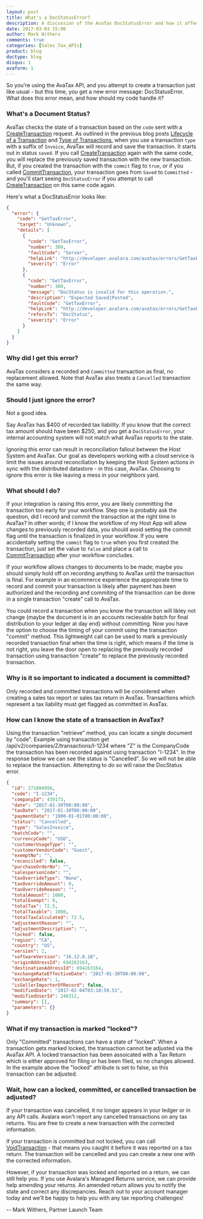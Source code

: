 ```yaml
---
layout: post
title: What's a DocStatusError?
description: A discussion of the AvaTax DocStatusError and how it affects your development.
date: 2017-03-03 15:00
author: Mark Withers
comments: true
categories: [Sales_Tax_APIs]
product: blog
doctype: blog
disqus: 1
avaform: 1
---
```


So you're using the AvaTax API, and you attempt to create a transaction just like usual - but this time, you get a new error message: DocStatusError.  What does this error mean, and how should my code handle it?

<h3>What's a Document Status?</h3>

AvaTax checks the state of a transaction based on the `code` sent with a [CreateTransaction](https://sandbox-rest.avatax.com/swagger/ui/index.html#!/Transactions/CreateTransaction) request.  As outlined in the previous blog posts [Lifecycle of a Transaction](/blog/2017/01/23/lifecycle-of-a-transaction) and [Type of Transactions](/blog/2016/11/18/types-of-transactions), when you use a transaction `type` with a suffix of `Invoice`, AvaTax will record and save the transaction.  It starts out in status `saved`.  If you call [CreateTransaction](https://sandbox-rest.avatax.com/swagger/ui/index.html#!/Transactions/CreateTransaction) again with the same code, you will replace the previously saved transaction with the new transaction.  But, if you created the transaction with the `commit` flag to `true`, or if you called [CommitTransaction](https://sandbox-rest.avatax.com/swagger/ui/index.html#!/Transactions/CommitTransaction), your transaction goes from `Saved` to `Committed` - and you'll start seeing `DocStatusError` if you attempt to call [CreateTransaction](https://sandbox-rest.avatax.com/swagger/ui/index.html#!/Transactions/CreateTransaction) on this same code again.

Here's what a DocStatusError looks like:

```json
{
  "error": {
    "code": "GetTaxError",
    "target": "Unknown",
    "details": [
      {
        "code": "GetTaxError",
        "number": 300,
        "faultCode": "Server",
        "helpLink": "http://developer.avalara.com/avatax/errors/GetTaxError",
        "severity": "Error"
      },
      {
        "code": "GetTaxError",
        "number": 300,
        "message": "DocStatus is invalid for this operation.",
        "description": "Expected Saved|Posted",
        "faultCode": "GetTaxError",
        "helpLink": "http://developer.avalara.com/avatax/errors/GetTaxError",
        "refersTo": "DocStatus",
        "severity": "Error"
      }
    ]
  }
}
```

<h3>Why did I get this error?</h3>

AvaTax considers a recorded and `Committed` transaction as final, no replacement allowed.  Note that AvaTax also treats a `Cancelled` transaction the same way.

<h3>Should I just ignore the error?</h3>

Not a good idea.  

Say AvaTax has $400 of recorded tax liability.  If you know that the correct tax amount should have been $250, and you get a `DocStatusError`, your internal accounting system will not match what AvaTax reports to the state.

Ignoring this error can result in reconciliation fallout between the Host System and AvaTax.  Our goal as developers working with a cloud service is limit the issues around reconciliation by keeping the Host System actions in sync with the distributed datastore - in this case, AvaTax.  Choosing to ignore this error is like leaving a mess in your neighbors yard.

<h3>What should I do?</h3>

If your integration is raising this error, you are likely committing the transaction too early for your workflow.  Step one is probably ask the question, did I record and commit the transaction at the right time in AvaTax?  In other words; if I know the workflow of my Host App will allow changes to previously recorded data, you should avoid setting the commit flag until the transaction is finalized in your workflow.  If you were accidentally setting the `commit` flag to `true` when you first created the transaction, just set the value to `false` and place a call to [CommitTransaction](https://sandbox-rest.avatax.com/swagger/ui/index.html#!/Transactions/CommitTransaction) after your workflow concludes.

If your workflow allows changes to documents to be made; maybe you should simply hold off on recording anything to AvaTax until the transaction is final.  For example in an ecommerce experience the appropirate time to record and commit your transaction is likely after payment has been authorized and the recording and commiting of the transaction can be done in a single transaction "create" call to AvaTax.

You could record a transaction when you know the transaction will likley not change (maybe the document is in an accounts recievable batch for final distribution to your ledger at day end) without committing.  Now you have the option to choose the timing of your commit using the transaction "commit" method.  This lightweight call can be used to mark a previously recorded transaction final when the time is right, which means if the time is not right, you leave the door open to replacing the previously recorded transaction using transaction "create" to replace the previously recorded transaction.      

<h3>Why is it so important to indicated a document is committed?</h3>

Only recorded and committed transactions will be considered when creating a sales tax report or sales tax return in AvaTax.  Transactions which represent a tax liability must get flagged as committed in AvaTax. 

<h3>How can I know the state of a transaction in AvaTax?</h3>

Using the transaction "retrieve" method, you can locate a single document by "code".  Example using transaction get  /api/v2/companies/Z/transactions/I-1234 where "Z" is the CompanyCode the transaction has been recorded against using transaction "I-1234".  In the response below we can see the status is "Cancelled".  So we will not be able to replace the transaction.  Attempting to do so will raise the DocStatus error.

```json
{
  "id": 271004956,
  "code": "I-1234",
  "companyId": 439173,
  "date": "2017-01-30T00:00:00",
  "taxDate": "2017-01-30T00:00:00",
  "paymentDate": "1900-01-01T00:00:00",
  "status": "Cancelled",
  "type": "SalesInvoice",
  "batchCode": "",
  "currencyCode": "USD",
  "customerUsageType": "",
  "customerVendorCode": "Guest",
  "exemptNo": "",
  "reconciled": false,
  "purchaseOrderNo": "",
  "salespersonCode": "",
  "taxOverrideType": "None",
  "taxOverrideAmount": 0,
  "taxOverrideReason": "",
  "totalAmount": 1000,
  "totalExempt": 0,
  "totalTax": 72.5,
  "totalTaxable": 1000,
  "totalTaxCalculated": 72.5,
  "adjustmentReason": "",
  "adjustmentDescription": "",
  "locked": false,
  "region": "CA",
  "country": "US",
  "version": 2,
  "softwareVersion": "16.12.0.10",
  "originAddressId": 694263163,
  "destinationAddressId": 694263164,
  "exchangeRateEffectiveDate": "2017-01-30T00:00:00",
  "exchangeRate": 1,
  "isSellerImporterOfRecord": false,
  "modifiedDate": "2017-02-04T03:10:59.51",
  "modifiedUserId": 248312,
  "summary": [],
  "parameters": {}
}
```

<h3>What if my transaction is marked "locked"?</h3>

Only "Committed" transactions can have a state of "locked".  When a transaction gets marked locked, the transaction cannot be adjusted via the AvaTax API.  A locked transaction has been assoicated with a Tax Return which is either approved for filing or has been filed, so no changes allowed.  In the example above the "locked" attribute is set to false, so this transaction can be adjusted.  

<h3>Wait, how can a locked, committed, or cancelled transaction be adjusted?</h3>

If your transaction was cancelled, it no longer appears in your ledger or in any API calls.  Avalara won't report any cancelled transactions on any tax returns.  You are free to create a new transaction with the corrected information.

If your transaction is committed but not locked, you can call [VoidTransaction](https://sandbox-rest.avatax.com/swagger/ui/index.html#!/Transactions/VoidTransaction) - that means you caught it before it was reported on a tax return.  The transaction will be cancelled and you can create a new one with the corrected information.

However, if your transaction was locked and reported on a return, we can still help you.  If you use Avalara's Managed Returns service, we can provide help amending your returns.  An amended return allows you to notify the state and correct any discrepancies.  Reach out to your account manager today and we’ll be happy to help you with any tax reporting challenges!

-- Mark Withers, Partner Launch Team